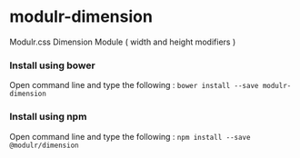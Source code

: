 # modulr-dimension

Modulr.css Dimension Module ( width and height modifiers )

### Install using bower
Open command line and type the following : ``` bower install --save modulr-dimension ```

### Install using npm
Open command line and type the following : ``` npm install --save @modulr/dimension ```
